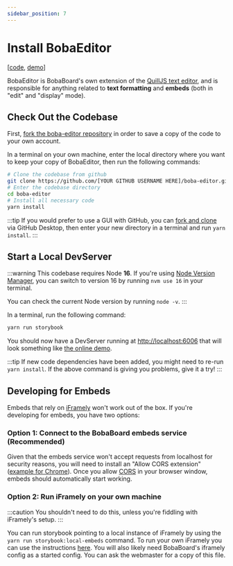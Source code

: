 ```yaml
---
sidebar_position: 7
---
```


# Install BobaEditor

\[[code](https://github.com/BobaBoard/boba-editor), [demo](https://bobaeditor.netlify.app/?path=/story/editor-preview--simple-editor)]

BobaEditor is BobaBoard's own extension of the [QuillJS text editor](https://quilljs.com/), and is responsible for anything related to **text formatting** and **embeds** (both in "edit" and "display" mode).

## Check Out the Codebase

First, [fork the boba-editor repository](https://docs.github.com/en/get-started/quickstart/fork-a-repo) in order to save a copy of the code to your own account.

In a terminal on your own machine, enter the local directory where you want to keep your copy of BobaEditor, then run the following commands:

```bash   showLineNumbers
# Clone the codebase from github
git clone https://github.com/[YOUR GITHUB USERNAME HERE]/boba-editor.git
# Enter the codebase directory
cd boba-editor
# Install all necessary code
yarn install
```

:::tip
If you would prefer to use a GUI with GitHub, you can [fork and clone](https://docs.github.com/en/desktop/contributing-and-collaborating-using-github-desktop/adding-and-cloning-repositories/cloning-and-forking-repositories-from-github-desktop) via GitHub Desktop, then enter your new directory in a terminal and run `yarn install`.
:::

## Start a Local DevServer

:::warning
This codebase requires Node **16**. If you're using [Node Version Manager](https://github.com/nvm-sh/nvm), you can switch to version 16 by running `nvm use 16` in your terminal.

You can check the current Node version by running `node -v`.
:::

In a terminal, run the following command:

```bash   showLineNumbers
yarn run storybook
```

You should now have a DevServer running at [http://localhost:6006](http://localhost:6006) that will look something like [the online demo](https://bobaeditor.netlify.app/).

:::tip
If new code dependencies have been added, you might need to re-run `yarn install`. If the above command is giving you problems, give it a try!
:::

## Developing for Embeds

Embeds that rely on [iFramely](https://github.com/itteco/iframely) won't work out of the box. If you're developing for embeds, you have two options:

### Option 1: Connect to the BobaBoard embeds service (Recommended)

Given that the embeds service won't accept requests from localhost for security reasons, you will need to install an "Allow CORS extension" ([example for Chrome](https://chrome.google.com/webstore/detail/allow-cors-access-control/lhobafahddgcelffkeicbaginigeejlf?hl=en)). Once you allow [CORS](https://en.wikipedia.org/wiki/Cross-origin_resource_sharing) in your browser window, embeds should automatically start working.

### Option 2: Run iFramely on your own machine

:::caution
You shouldn't need to do this, unless you're fiddling with iFramely's setup.
:::

You can run storybook pointing to a local instance of iFramely by using the `yarn run storybook:local-embeds` command. To run your own iFramely you can use the instructions [here](https://iframely.com/docs/host). You will also likely need BobaBoard's iframely config as a started config. You can ask the webmaster for a copy of this file.
